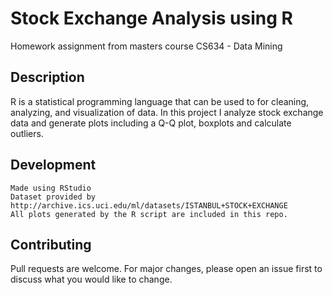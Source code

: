 # Stock Exchange Analysis using R 
Homework assignment from masters course CS634 - Data Mining


## Description
R is a statistical programming language that can be used to for cleaning, analyzing, and visualization of data. In this project I analyze stock exchange data and generate plots including a Q-Q plot, boxplots and calculate outliers.


## Development
```
Made using RStudio
Dataset provided by http://archive.ics.uci.edu/ml/datasets/ISTANBUL+STOCK+EXCHANGE
All plots generated by the R script are included in this repo.
```

## Contributing
Pull requests are welcome. For major changes, please open an issue first to discuss what you would like to change.


